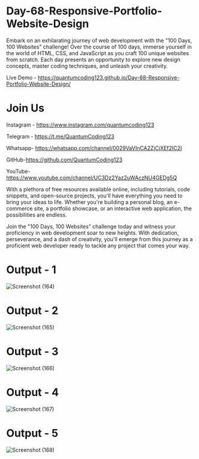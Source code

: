 # Day-68-Responsive-Portfolio-Website-Design

Embark on an exhilarating journey of web development with the "100 Days, 100 Websites" challenge! Over the course of 100 days, immerse yourself in the world of HTML, CSS, and JavaScript as you craft 100 unique websites from scratch. Each day presents an opportunity to explore new design concepts, master coding techniques, and unleash your creativity.

Live Demo - https://quantumcoding123.github.io/Day-68-Responsive-Portfolio-Website-Design/

# Join Us

Instagram - https://www.instagram.com/quantumcoding123

Telegram - https://t.me/QuantumCoding123

Whatsapp- https://whatsapp.com/channel/0029VaVInCA2ZjCjXEf2IC2I

GitHub-https://github.com/QuantumCoding123

YouTube-https://www.youtube.com/channel/UC3Dz2Yaz2uWAczNU4GEDg5Q

With a plethora of free resources available online, including tutorials, code snippets, and open-source projects, you'll have everything you need to bring your ideas to life. Whether you're building a personal blog, an e-commerce site, a portfolio showcase, or an interactive web application, the possibilities are endless.

Join the "100 Days, 100 Websites" challenge today and witness your proficiency in web development soar to new heights. With dedication, perseverance, and a dash of creativity, you'll emerge from this journey as a proficient web developer ready to tackle any project that comes your way.

# Output - 1
![Screenshot (164)](https://github.com/QuantumCoding123/Day-68-Responsive-Portfolio-Website-Design/assets/166281221/0a1befa0-a0b4-4fae-9a31-a8d3405eb42e)
 
# Output - 2

![Screenshot (165)](https://github.com/QuantumCoding123/Day-68-Responsive-Portfolio-Website-Design/assets/166281221/6007d999-a221-46ec-b467-944431910cd5)

# Output - 3

![Screenshot (166)](https://github.com/QuantumCoding123/Day-68-Responsive-Portfolio-Website-Design/assets/166281221/670aba94-2392-4501-bfb4-1ed0cd176d2a)

# Output - 4

![Screenshot (167)](https://github.com/QuantumCoding123/Day-68-Responsive-Portfolio-Website-Design/assets/166281221/ae6b2f85-5f57-4770-b631-8190b92b2343)

# Output - 5

![Screenshot (168)](https://github.com/QuantumCoding123/Day-68-Responsive-Portfolio-Website-Design/assets/166281221/c5ceab72-88c0-4b71-ab8c-38e3a28579b5)


